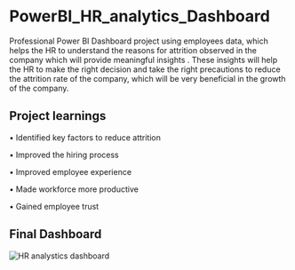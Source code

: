 # PowerBI_HR_analytics_Dashboard
Professional Power BI Dashboard project using employees data, which helps the HR to understand the reasons for attrition observed in the company which will provide meaningful insights . These insights will help the HR to make the right decision and take the right precautions to reduce the attrition rate of the company, which will be very beneficial in the growth of the company.

## Project learnings
• Identified key factors to reduce attrition

• Improved the hiring process

• Improved employee experience

• Made workforce more productive

• Gained employee trust

## Final Dashboard
![HR analystics dashboard](https://github.com/user-attachments/assets/6713333f-f73c-4040-b337-9bae97528669)

